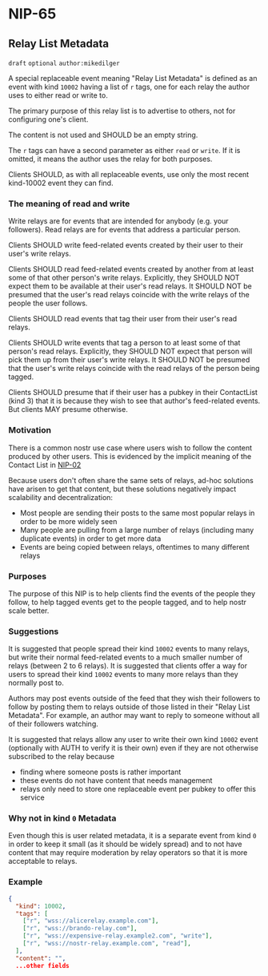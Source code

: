 # NIP-65

## Relay List Metadata

`draft` `optional` `author:mikedilger`

A special replaceable event meaning "Relay List Metadata" is defined as an event with kind `10002` having a list of `r` tags, one for each relay the author uses to either read or write to.

The primary purpose of this relay list is to advertise to others, not for configuring one's client.

The content is not used and SHOULD be an empty string.

The `r` tags can have a second parameter as either `read` or `write`. If it is omitted, it means the author uses the relay for both purposes.

Clients SHOULD, as with all replaceable events, use only the most recent kind-10002 event they can find.

### The meaning of read and write

Write relays are for events that are intended for anybody (e.g. your followers). Read relays are for events that address a particular person.

Clients SHOULD write feed-related events created by their user to their user's write relays.

Clients SHOULD read feed-related events created by another from at least some of that other person's write relays. Explicitly, they SHOULD NOT expect them to be available at their user's read relays. It SHOULD NOT be presumed that the user's read relays coincide with the write relays of the people the user follows.

Clients SHOULD read events that tag their user from their user's read relays.

Clients SHOULD write events that tag a person to at least some of that person's read relays. Explicitly, they SHOULD NOT expect that person will pick them up from their user's write relays. It SHOULD NOT be presumed that the user's write relays coincide with the read relays of the person being tagged.

Clients SHOULD presume that if their user has a pubkey in their ContactList (kind 3) that it is because they wish to see that author's feed-related events. But clients MAY presume otherwise.

### Motivation

There is a common nostr use case where users wish to follow the content produced by other users. This is evidenced by the implicit meaning of the Contact List in [NIP-02](02.md)

Because users don't often share the same sets of relays, ad-hoc solutions have arisen to get that content, but these solutions negatively impact scalability and decentralization:

- Most people are sending their posts to the same most popular relays in order to be more widely seen
- Many people are pulling from a large number of relays (including many duplicate events) in order to get more data
- Events are being copied between relays, oftentimes to many different relays

### Purposes

The purpose of this NIP is to help clients find the events of the people they follow, to help tagged events get to the people tagged, and to help nostr scale better.

### Suggestions

It is suggested that people spread their kind `10002` events to many relays, but write their normal feed-related events to a much smaller number of relays (between 2 to 6 relays). It is suggested that clients offer a way for users to spread their kind `10002` events to many more relays than they normally post to.

Authors may post events outside of the feed that they wish their followers to follow by posting them to relays outside of those listed in their "Relay List Metadata".  For example, an author may want to reply to someone without all of their followers watching.

It is suggested that relays allow any user to write their own kind `10002` event (optionally with AUTH to verify it is their own) even if they are not otherwise subscribed to the relay because

- finding where someone posts is rather important
- these events do not have content that needs management
- relays only need to store one replaceable event per pubkey to offer this service

### Why not in kind `0` Metadata

Even though this is user related metadata, it is a separate event from kind `0` in order to keep it small (as it should be widely spread) and to not have content that may require moderation by relay operators so that it is more acceptable to relays.

### Example

```json
{
  "kind": 10002,
  "tags": [
    ["r", "wss://alicerelay.example.com"],
    ["r", "wss://brando-relay.com"],
    ["r", "wss://expensive-relay.example2.com", "write"],
    ["r", "wss://nostr-relay.example.com", "read"],
  ],
  "content": "",
  ...other fields
```

